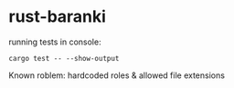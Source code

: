 # rust-baranki

running tests in console:
```
cargo test -- --show-output
```

Known roblem: hardcoded roles & allowed file extensions